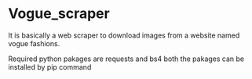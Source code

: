 # Vogue_scraper
It is basically a web scraper to download images from a website named vogue fashions.

Required python pakages are requests and bs4
both the pakages can be installed by pip command
